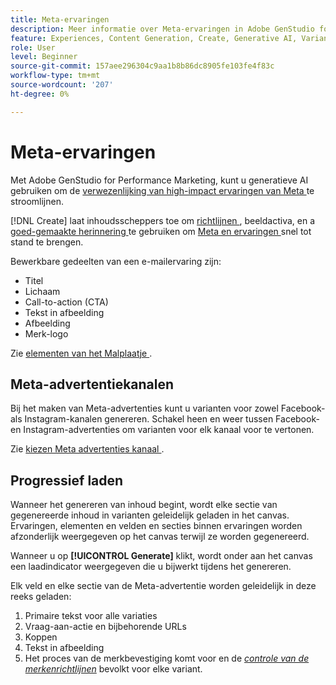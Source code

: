 ```yaml
---
title: Meta-ervaringen
description: Meer informatie over Meta-ervaringen in Adobe GenStudio for Performance Marketing.
feature: Experiences, Content Generation, Create, Generative AI, Variant Generation
role: User
level: Beginner
source-git-commit: 157aee296304c9aa1b8b86dc8905fe103fe4f83c
workflow-type: tm+mt
source-wordcount: '207'
ht-degree: 0%

---
```



# Meta-ervaringen

Met Adobe GenStudio for Performance Marketing, kunt u generatieve AI gebruiken om de [ verwezenlijking van high-impact ervaringen van Meta ](/help/user-guide/create/create-meta-ad.md) te stroomlijnen.

[!DNL Create] laat inhoudsscheppers toe om [ richtlijnen ](/help/user-guide/guidelines/overview.md), beeldactiva, en a [ goed-gemaakte herinnering ](/help/user-guide/effective-prompts.md) te gebruiken om [ Meta en ervaringen ](/help/user-guide/create/create-meta-ad.md) snel tot stand te brengen.

Bewerkbare gedeelten van een e-mailervaring zijn:

* Titel
* Lichaam
* Call-to-action (CTA)
* Tekst in afbeelding
* Afbeelding
* Merk-logo

Zie [ elementen van het Malplaatje ](/help/user-guide/content/use-templates.md#template-elements).

<!-- ## Meta ad capabilities

Content creators and marketers can produce brand-consistent Meta ad experiences in GenStudio for Performance Marketing. -->

## Meta-advertentiekanalen

Bij het maken van Meta-advertenties kunt u varianten voor zowel Facebook- als Instagram-kanalen genereren. Schakel heen en weer tussen Facebook- en Instagram-advertenties om varianten voor elk kanaal voor te vertonen.

Zie [ kiezen Meta advertenties kanaal ](/help/user-guide/create/create-meta-ad.md#choose-meta-ads-channel).

## Progressief laden

Wanneer het genereren van inhoud begint, wordt elke sectie van gegenereerde inhoud in varianten geleidelijk geladen in het canvas. Ervaringen, elementen en velden en secties binnen ervaringen worden afzonderlijk weergegeven op het canvas terwijl ze worden gegenereerd.

Wanneer u op **[!UICONTROL Generate]** klikt, wordt onder aan het canvas een laadindicator weergegeven die u bijwerkt tijdens het genereren.

Elk veld en elke sectie van de Meta-advertentie worden geleidelijk in deze reeks geladen:

1. Primaire tekst voor alle variaties
1. Vraag-aan-actie en bijbehorende URLs
1. Koppen
1. Tekst in afbeelding
1. Het proces van de merkbevestiging komt voor en de [_controle van de merkenrichtlijnen_](/help/user-guide/guidelines/brand-validation.md#brand-guidelines-check) bevolkt voor elke variant.
